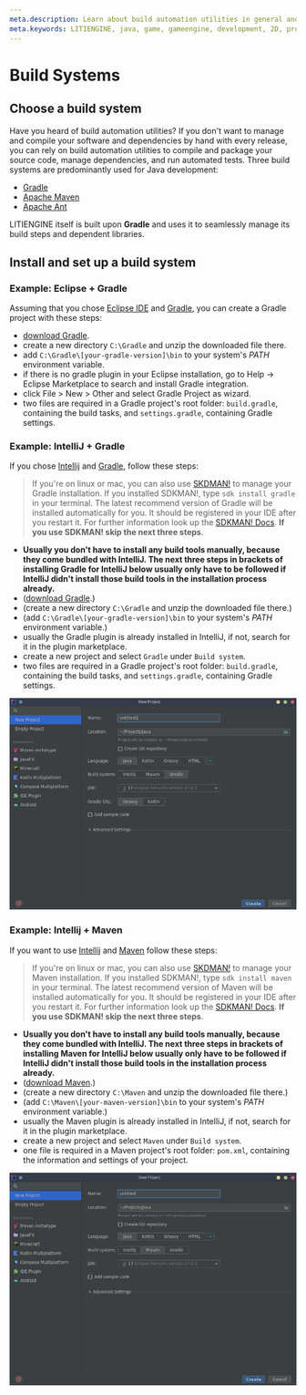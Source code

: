 ```yaml
---
meta.description: Learn about build automation utilities in general and how to set up the most common build tools for Java development.
meta.keywords: LITIENGINE, java, game, gameengine, development, 2D, programming, build, gradle, maven, ant
---
```


# Build Systems
## Choose a build system

Have you heard of build automation utilities? If you don't want to manage and compile your software and dependencies by hand with every release, you can rely on build automation utilities to compile and package your source code, manage dependencies, and run automated tests.
Three build systems are predominantly used for Java development:
* [Gradle](https://gradle.org/)
* [Apache Maven](https://maven.apache.org/)
* [Apache Ant](https://ant.apache.org/) 

LITIENGINE itself is built upon **Gradle** and uses it to seamlessly manage its build steps and dependent libraries.

## Install and set up a build system

### Example: Eclipse + Gradle
Assuming that you chose [Eclipse IDE](https://www.eclipse.org/downloads/packages/release/kepler/sr1/eclipse-ide-java-developers) and [Gradle](https://gradle.org/), you can create a Gradle project with these steps:
* [download Gradle](https://gradle.org/install/).
* create a new directory `C:\Gradle` and unzip the downloaded file there. 
* add `C:\Gradle\[your-gradle-version]\bin` to your system's *PATH* environment variable.
* if there is no gradle plugin in your Eclipse installation, go to Help -> Eclipse Marketplace to search and install Gradle integration.
* click File > New > Other and select Gradle Project as wizard.
* two files are required in a Gradle project's root folder: `build.gradle`, containing the build tasks, and `settings.gradle`, containing Gradle settings.

### Example: IntelliJ + Gradle
If you chose [Intellij](https://www.jetbrains.com/idea/) and [Gradle](https://gradle.org/), follow these steps:
> If you're on linux or mac, you can also use [SKDMAN!](https://sdkman.io/) to manage your Gradle installation. If you installed SDKMAN!, type `sdk install gradle` in your terminal. The latest recommend version of Gradle will be installed automatically for you. It should be registered in your IDE after you restart it. For further information look up the [SDKMAN! Docs](https://sdkman.io/usage). **If you use SDKMAN! skip the next three steps**.
* **Usually you don't have to install any build tools manually, because they come bundled with IntelliJ. The next three steps in brackets of installing Gradle for IntelliJ below usually only have to be followed if IntelliJ didn't install those build tools in the installation process already.**
* \([download Gradle](https://gradle.org/install/).\)
* \(create a new directory `C:\Gradle` and unzip the downloaded file there.\)
* \(add `C:\Gradle\[your-gradle-version]\bin` to your system's *PATH* environment variable.\)
* usually the Gradle plugin is already installed in IntelliJ, if not, search for it in the plugin marketplace.
* create a new project and select `Gradle` under `Build system`.
* two files are required in a Gradle project's root folder: `build.gradle`, containing the build tasks, and `settings.gradle`, containing Gradle settings.

![intellij_gradle](../images/intellij_gradle.png)

### Example: Intellij + Maven
If you want to use [Intellij](https://www.jetbrains.com/idea/) and [Maven](https://maven.apache.org/) follow these steps:
> If you're on linux or mac, you can also use [SKDMAN!](https://sdkman.io/) to manage your Maven installation. If you installed SDKMAN!, type `sdk install maven` in your terminal. The latest recommend version of Maven will be installed automatically for you. It should be registered in your IDE after you restart it. For further information look up the [SDKMAN! Docs](https://sdkman.io/usage). **If you use SDKMAN! skip the next three steps**.
* **Usually you don't have to install any build tools manually, because they come bundled with IntelliJ. The next three steps in brackets of installing Maven for IntelliJ below usually only have to be followed if IntelliJ didn't install those build tools in the installation process already.**
* \([download Maven](https://maven.apache.org/).\)
* \(create a new directory `C:\Maven` and unzip the downloaded file there.\)
* \(add `C:\Maven\[your-maven-version]\bin` to your system's *PATH* environment variable.\)
* usually the Maven plugin is already installed in IntelliJ, if not, search for it in the plugin marketplace.
* create a new project and select `Maven` under `Build system`.
* one file is required in a Maven project's root folder: `pom.xml`, containing the information and settings of your project.

![intellij_maven](../images/intellij_maven.png)

